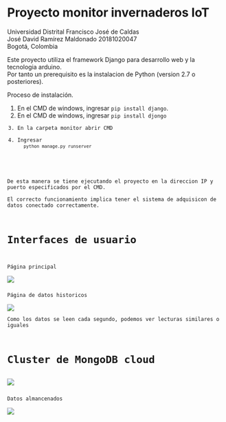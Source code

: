 # Proyecto monitor invernaderos IoT
Universidad Distrital Francisco José de Caldas  
José David Ramírez Maldonado 20181020047  
Bogotá, Colombia

Este proyecto utiliza el framework Django para desarrollo web y la tecnologia arduino.  
Por tanto un prerequisito es la instalacion de Python (version 2.7 o posteriores).

Proceso de instalación.  

<ol>
<li>En el CMD de windows, ingresar  
  <code>pip install django</code>.</li>
<li>En el CMD de windows, ingresar  
  <code>pip install djongo</li>
<li>En la carpeta monitor abrir CMD</li>
<li>Ingresar  
  <code>python manage.py runserver</code></li>
</ol>

De esta manera se tiene ejecutando el proyecto en la direccion IP y puerto especificados por el CMD.  
El correcto funcionamiento implica tener el sistema de adquisicon de datos conectado correctamente.  

# Interfaces de usuario    
Página principal    
<img src="https://i.ibb.co/12F0N4P/UI-1.png" align="left"/>   

Página de datos historicos    
<img src="https://i.ibb.co/85PX1x3/UI-2.png" align="left"/>  
Como los datos se leen cada segundo, podemos ver lecturas similares o iguales  

# Cluster de MongoDB cloud  
<img src="https://i.ibb.co/vsGJpXS/DB-1.png" align="left"/>  

Datos almancenados   
<img src="https://i.ibb.co/THTLxYp/DB-2.png" align="left"/>

  


